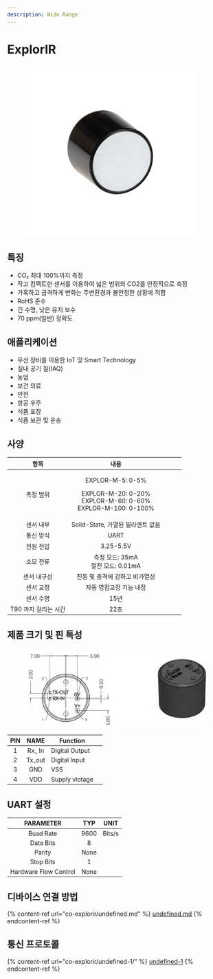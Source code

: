 ```yaml
---
description: Wide Range
---
```


# ExplorIR

<figure><img src="../../.gitbook/assets/ExplorIR-M_Main_pic_400_400.jpg" alt=""><figcaption></figcaption></figure>

## 특징

* CO₂ 최대 100%까지 측정
* 작고 컴팩트한 센서를 이용하여 넓은 범위의 CO2를 안정적으로 측정
* 가혹하고 급격하게 변화는 주변환경과 불안정한 상황에 적합
* RoHS 준수
* 긴 수명, 낮은 유지 보수
* 70 ppm(일반) 정확도

## 애플리케이션

* 무선 장비를 이용한 IoT 및 Smart Technology
* 실내 공기 질(IAQ)
* 농업
* 보건 의료
* 안전
* 항공 우주
* 식품 포장
* 식품 보관 및 운송

## 사양

<table><thead><tr><th align="center">항목</th><th align="center">내용</th><th data-hidden></th><th data-hidden align="center"></th><th data-hidden></th></tr></thead><tbody><tr><td align="center">측정 범위</td><td align="center"><p>EXPLOR-M-5: 0-5%</p><p>EXPLOR-M-20: 0-20%<br>EXPLOR-M-60: 0-60%<br>EXPLOR-M-100: 0-100%</p></td><td></td><td align="center"></td><td></td></tr><tr><td align="center">센서 내부</td><td align="center">Solid-State, 가열된 필라멘트 없음</td><td></td><td align="center"></td><td></td></tr><tr><td align="center">통신 방식</td><td align="center">UART</td><td></td><td align="center"></td><td></td></tr><tr><td align="center">전원 전압</td><td align="center">3.25-5.5V</td><td></td><td align="center"></td><td></td></tr><tr><td align="center">소모 전류</td><td align="center">측정 모드: 35mA<br>절전 모드: 0.01mA</td><td></td><td align="center"></td><td></td></tr><tr><td align="center">센서 내구성</td><td align="center">진동 및 충격에 강하고 비가열성</td><td></td><td align="center"></td><td></td></tr><tr><td align="center">센서 교정</td><td align="center">자동 영점교정 기능 내장</td><td></td><td align="center"></td><td></td></tr><tr><td align="center">센서 수명</td><td align="center">15년</td><td></td><td align="center"></td><td></td></tr><tr><td align="center">T90 까지 걸리는 시간</td><td align="center">22초</td><td></td><td align="center"></td><td></td></tr></tbody></table>

## 제품 크기 및 핀 특성

<figure><img src="../../.gitbook/assets/expolorir-m_pin.PNG" alt=""><figcaption></figcaption></figure>

<table><thead><tr><th align="center">PIN</th><th align="center">NAME</th><th>Function</th><th data-hidden></th></tr></thead><tbody><tr><td align="center">1</td><td align="center">Rx_ In</td><td>Digital Output</td><td></td></tr><tr><td align="center">2</td><td align="center">Tx_out</td><td>Digital Input</td><td></td></tr><tr><td align="center">3</td><td align="center">GND</td><td>VSS</td><td></td></tr><tr><td align="center">4</td><td align="center">VDD</td><td>Supply vlotage</td><td></td></tr></tbody></table>

## UART 설정

|       PARAMETER       |  TYP |  UNIT  |
| :-------------------: | :--: | :----: |
|       Buad Rate       | 9600 | Bits/s |
|       Data Bits       |   8  |        |
|         Parity        | None |        |
|       Stop Bits       |   1  |        |
| Hardware Flow Control | None |        |

## 디바이스 연결 방법

{% content-ref url="co-explorir/undefined.md" %}
[undefined.md](co-explorir/undefined.md)
{% endcontent-ref %}

## 통신 프로토콜

{% content-ref url="co-explorir/undefined-1/" %}
[undefined-1](co-explorir/undefined-1/)
{% endcontent-ref %}

